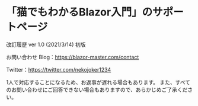 #  「猫でもわかるBlazor入門」のサポートページ

改訂履歴
ver 1.0 (2021/3/14)
初版

お問い合わせ
Blog：https://blazor-master.com/contact

Twitter：https://twitter.com/nekojoker1234

1人で対応することになるため、お返事が遅れる場合もあります。
また、すべてのお問い合わせにご回答できない場合もありますので、あらかじめご了承ください。
